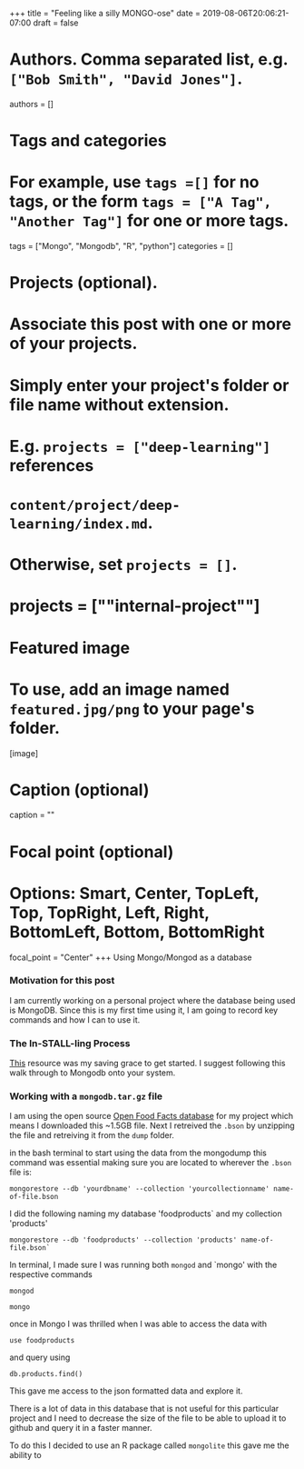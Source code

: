 +++
title = "Feeling like a silly MONGO-ose"
date = 2019-08-06T20:06:21-07:00
draft = false

# Authors. Comma separated list, e.g. `["Bob Smith", "David Jones"]`.
authors = []

# Tags and categories
# For example, use `tags =[]` for no tags, or the form `tags = ["A Tag", "Another Tag"]` for one or more tags.
tags = ["Mongo", "Mongodb", "R", "python"]
categories = []

# Projects (optional).
#   Associate this post with one or more of your projects.
#   Simply enter your project's folder or file name without extension.
#   E.g. `projects = ["deep-learning"]` references
#   `content/project/deep-learning/index.md`.
#   Otherwise, set `projects = []`.
# projects = [""internal-project""]

# Featured image
# To use, add an image named `featured.jpg/png` to your page's folder.
[image]
  # Caption (optional)
  caption = ""

  # Focal point (optional)
  # Options: Smart, Center, TopLeft, Top, TopRight, Left, Right, BottomLeft, Bottom, BottomRight
  focal_point = "Center"
+++
Using Mongo/Mongod as a database <!--more-->


### Motivation for this post

I am currently working on a personal project where the database being used is MongoDB. Since this is my first time using it, I am going to record key commands and how I can to use it.


### The In-STALL-ling Process

[This](https://www.robinwieruch.de/mongodb-macos-setup/) resource was my saving grace to get started. I suggest following this walk through to Mongodb onto your system.


### Working with a `mongodb.tar.gz` file

I am using the open source [Open Food Facts database](https://world.openfoodfacts.org/data) for my project which means I downloaded this ~1.5GB file. Next I retreived the `.bson`  by unzipping the file and retreiving it from the `dump` folder.

in the bash terminal to start using the data from the mongodump this command was essential making sure you are located to wherever the `.bson` file is: 

```
mongorestore --db 'yourdbname' --collection 'yourcollectionname' name-of-file.bson
```

I did the following naming my database 'foodproducts` and my collection 'products'

```
mongorestore --db 'foodproducts' --collection 'products' name-of-file.bson`

```


In terminal, I made sure I was running both `mongod` and `mongo' with the respective commands

```
mongod
```

```
mongo
```

once in Mongo I was thrilled when I was able to access the data with 
```
use foodproducts
```

 and query using 
 
 ```
 db.products.find()
 ```
 
 This gave me access to the json formatted data and explore it. 
 
There is a lot of data in this database that is not useful for this particular project and I need to decrease the size of the file to be able to upload it to github and query it in a faster manner. 

To do this I decided to use an R package called `mongolite` this gave me the ability to 








